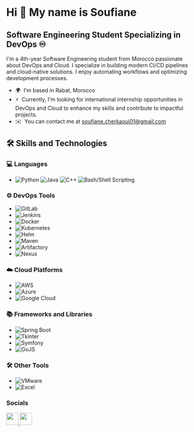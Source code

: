 Hi 👋 My name is Soufiane
=========================

Software Engineering Student Specializing in DevOps ♾
-----------------------------------------------------

I'm a 4th-year Software Engineering student from Morocco passionate about DevOps and Cloud. I specialize in building modern CI/CD pipelines and cloud-native solutions. I enjoy automating workflows and optimizing development processes.

* 🌍  I'm based in Rabat, Morocco
* ⚡  Currently, I'm looking for international internship opportunities in DevOps and Cloud to enhance my skills and contribute to impactful projects.
* ✉️  You can contact me at [soufiane.cherkaoui01@gmail.com](mailto:soufiane.cherkaoui01@gmail.com) 

## 🛠️ Skills and Technologies

### 💻 Languages
- ![Python](https://img.shields.io/badge/-Python-3776AB?logo=python&logoColor=white) ![Java](https://img.shields.io/badge/-Java-007396?logo=java&logoColor=white) ![C++](https://img.shields.io/badge/-C++-00599C?logo=c%2B%2B&logoColor=white) ![Bash/Shell Scripting](https://img.shields.io/badge/-Bash-4EAA25?logo=gnubash&logoColor=white)

### ⚙️ DevOps Tools
- ![GitLab](https://img.shields.io/badge/-GitLab-FC6D26?logo=gitlab&logoColor=white)
- ![Jenkins](https://img.shields.io/badge/-Jenkins-D24939?logo=jenkins&logoColor=white)
- ![Docker](https://img.shields.io/badge/-Docker-2496ED?logo=docker&logoColor=white)
- ![Kubernetes](https://img.shields.io/badge/-Kubernetes-326CE5?logo=kubernetes&logoColor=white)
- ![Helm](https://img.shields.io/badge/-Helm-0F1689?logo=helm&logoColor=white)
- ![Maven](https://img.shields.io/badge/-Maven-C71A36?logo=apachemaven&logoColor=white)
- ![Artifactory](https://img.shields.io/badge/-Artifactory-369535?logo=jfrog&logoColor=white)
- ![Nexus](https://img.shields.io/badge/-Nexus-44BDBA?logo=sonatype&logoColor=white)

### ☁️ Cloud Platforms
- ![AWS](https://img.shields.io/badge/-AWS-232F3E?logo=amazonaws&logoColor=white)
- ![Azure](https://img.shields.io/badge/-Azure-0078D4?logo=microsoftazure&logoColor=white)
- ![Google Cloud](https://img.shields.io/badge/-Google%20Cloud-4285F4?logo=googlecloud&logoColor=white)

### 📚 Frameworks and Libraries
- ![Spring Boot](https://img.shields.io/badge/-Spring%20Boot-6DB33F?logo=springboot&logoColor=white)
- ![Tkinter](https://img.shields.io/badge/-Tkinter-FF6F00?logo=python&logoColor=white)
- ![Symfony](https://img.shields.io/badge/-Symfony-000000?logo=symfony&logoColor=white)
- ![GoJS](https://img.shields.io/badge/-GoJS-1D9BF0?logoColor=white)

### 🛠️ Other Tools
- ![VMware](https://img.shields.io/badge/-VMware-607078?logo=vmware&logoColor=white)
- ![Excel](https://img.shields.io/badge/-Excel-217346?logo=microsoftexcel&logoColor=white)



### Socials

<p align="left"> <a href="https://www.github.com/https://github.com/soufianecherk" target="_blank" rel="noreferrer"> <picture> <source media="(prefers-color-scheme: dark)" srcset="https://raw.githubusercontent.com/danielcranney/readme-generator/main/public/icons/socials/github-dark.svg" /> <source media="(prefers-color-scheme: light)" srcset="https://raw.githubusercontent.com/danielcranney/readme-generator/main/public/icons/socials/github.svg" /> <img src="https://raw.githubusercontent.com/danielcranney/readme-generator/main/public/icons/socials/github.svg" width="32" height="32" /> </picture> </a> <a href="https://www.linkedin.com/in/https://www.linkedin.com/in/soufianecherk/" target="_blank" rel="noreferrer"> <picture> <source media="(prefers-color-scheme: dark)" srcset="https://raw.githubusercontent.com/danielcranney/readme-generator/main/public/icons/socials/linkedin-dark.svg" /> <source media="(prefers-color-scheme: light)" srcset="https://raw.githubusercontent.com/danielcranney/readme-generator/main/public/icons/socials/linkedin.svg" /> <img src="https://raw.githubusercontent.com/danielcranney/readme-generator/main/public/icons/socials/linkedin.svg" width="32" height="32" /> </picture> </a></p>

